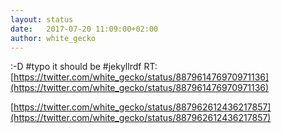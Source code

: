 ```yaml
---
layout: status
date:   2017-07-20 11:09:00+02:00
author: white_gecko
---
```


:-D #typo it should be #jekyllrdf
RT: [https://twitter.com/white_gecko/status/887961476970971136](https://twitter.com/white_gecko/status/887961476970971136)

[https://twitter.com/white_gecko/status/887962612436217857](https://twitter.com/white_gecko/status/887962612436217857)
